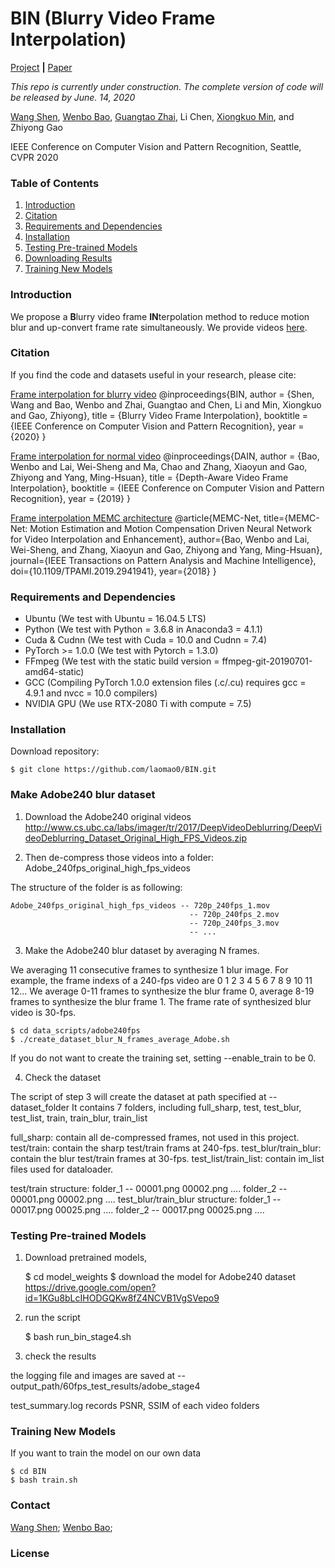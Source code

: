 # BIN (Blurry Video Frame Interpolation)
[Project]() **|** [Paper](https://arxiv.org/abs/2002.12259)

*This repo is currently under construction. The complete version of code will be released by June. 14, 2020*

[Wang Shen](https://sites.google.com/view/wangshen94),
[Wenbo Bao](https://sites.google.com/view/wenbobao/home),
[Guangtao Zhai](https://scholar.google.ca/citations?user=E6zbSYgAAAAJ&hl=zh-CN),
Li Chen,
[Xiongkuo Min](https://sites.google.com/site/minxiongkuo/home),
and
Zhiyong Gao

IEEE Conference on Computer Vision and Pattern Recognition, Seattle, CVPR 2020



### Table of Contents
1. [Introduction](#introduction)
1. [Citation](#citation)
1. [Requirements and Dependencies](#requirements-and-dependencies)
1. [Installation](#installation)
1. [Testing Pre-trained Models](#testing-pre-trained-models)
1. [Downloading Results](#downloading-results)
1. [Training New Models](#training-new-models) 

### Introduction

We propose a **B**lurry video frame **IN**terpolation method to reduce motion blur and up-convert frame rate simultaneously.
We provide videos [here](https://www.youtube.com/watch?v=C_bL9YQJU1w).

### Citation

If you find the code and datasets useful in your research, please cite:

[Frame interpolation for blurry video](https://github.com/laomao0/BIN)
     @inproceedings{BIN,
        author    = {Shen, Wang and Bao, Wenbo and Zhai, Guangtao and Chen, Li and Min, Xiongkuo and Gao, Zhiyong}, 
        title     = {Blurry Video Frame Interpolation},
        booktitle = {IEEE Conference on Computer Vision and Pattern Recognition},
        year      = {2020}
    }

[Frame interpolation for normal video](https://github.com/baowenbo/DAIN/)
    @inproceedings{DAIN,
        author    = {Bao, Wenbo and Lai, Wei-Sheng and Ma, Chao and Zhang, Xiaoyun and Gao, Zhiyong and Yang, Ming-Hsuan},
        title     = {Depth-Aware Video Frame Interpolation},
        booktitle = {IEEE Conference on Computer Vision and Pattern Recognition},
        year      = {2019}
    }

[Frame interpolation MEMC architecture](https://github.com/baowenbo/MEMC-Net)
    @article{MEMC-Net,
         title={MEMC-Net: Motion Estimation and Motion Compensation Driven Neural Network for Video Interpolation and Enhancement},
         author={Bao, Wenbo and Lai, Wei-Sheng, and Zhang, Xiaoyun and Gao, Zhiyong and Yang, Ming-Hsuan},
         journal={IEEE Transactions on Pattern Analysis and Machine Intelligence},
         doi={10.1109/TPAMI.2019.2941941},
         year={2018}
    }

### Requirements and Dependencies
- Ubuntu (We test with Ubuntu = 16.04.5 LTS)
- Python (We test with Python = 3.6.8 in Anaconda3 = 4.1.1)
- Cuda & Cudnn (We test with Cuda = 10.0 and Cudnn = 7.4)
- PyTorch >= 1.0.0 (We test with Pytorch = 1.3.0)
- FFmpeg (We test with the static build version = ffmpeg-git-20190701-amd64-static)
- GCC (Compiling PyTorch 1.0.0 extension files (.c/.cu) requires gcc = 4.9.1 and nvcc = 10.0 compilers)
- NVIDIA GPU (We use RTX-2080 Ti with compute = 7.5)

### Installation
Download repository:

    $ git clone https://github.com/laomao0/BIN.git


### Make Adobe240 blur dataset

1. Download the Adobe240 original videos http://www.cs.ubc.ca/labs/imager/tr/2017/DeepVideoDeblurring/DeepVideoDeblurring_Dataset_Original_High_FPS_Videos.zip

2. Then de-compress those videos into a folder: Adobe_240fps_original_high_fps_videos

The structure of the folder is as following:

    Adobe_240fps_original_high_fps_videos -- 720p_240fps_1.mov
                                            -- 720p_240fps_2.mov
                                            -- 720p_240fps_3.mov
                                            -- ...

3. Make the Adobe240 blur dataset by averaging N frames.

We averaging 11 consecutive frames to synthesize 1 blur image.
For example, the frame indexs of a 240-fps video are 0 1 2 3 4 5 6 7 8 9 10 11 12...
We average 0-11 frames to synthesize the blur frame 0, average 8-19 frames to synthesize the blur frame 1.
The frame rate of synthesized blur video is 30-fps.

    $ cd data_scripts/adobe240fps
    $ ./create_dataset_blur_N_frames_average_Adobe.sh

If you do not want to create the training set, setting --enable_train to be 0.

4. Check the dataset

The script of step 3 will create the dataset at path specified at --dataset_folder
It contains 7 folders, including full_sharp, test, test_blur, test_list, train, train_blur, train_list

full_sharp: contain all de-compressed frames, not used in this project.
test/train: contain the sharp test/train frams at 240-fps.
test_blur/train_blur: contain the blur test/train frames at 30-fps.
test_list/train_list: contain im_list files used for dataloader.

test/train structure:
                        folder_1 -- 00001.png 00002.png ....
                        folder_2 -- 00001.png 00002.png ....
test_blur/train_blur structure:
                        folder_1 -- 00017.png 00025.png ....
                        folder_2 -- 00017.png 00025.png ....

### Testing Pre-trained Models

1. Download pretrained models,

    $ cd model_weights
    $ download the model for Adobe240 dataset https://drive.google.com/open?id=1KGu8bLcIHODGQKw8fZ4NCVB1VgSVepo9

2. run the script

    $ bash run_bin_stage4.sh

3. check the results

the logging file and images are saved at --output_path/60fps_test_results/adobe_stage4

test_summary.log records PSNR, SSIM of each video folders

### Training New Models

If you want to train the model on our own data

    $ cd BIN
    $ bash train.sh



### Contact
[Wang Shen](mailto:wangshen834@gmail.com); [Wenbo Bao](mailto:bwb0813@gmail.com); 

### License
